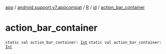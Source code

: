 [app](../../../index.md) / [android.support.v7.appcompat](../../index.md) / [R](../index.md) / [id](index.md) / [action_bar_container](./action_bar_container.md)

# action_bar_container

`static val action_bar_container: `[`Int`](https://kotlinlang.org/api/latest/jvm/stdlib/kotlin/-int/index.html)
`static val action_bar_container: `[`Int`](https://kotlinlang.org/api/latest/jvm/stdlib/kotlin/-int/index.html)
